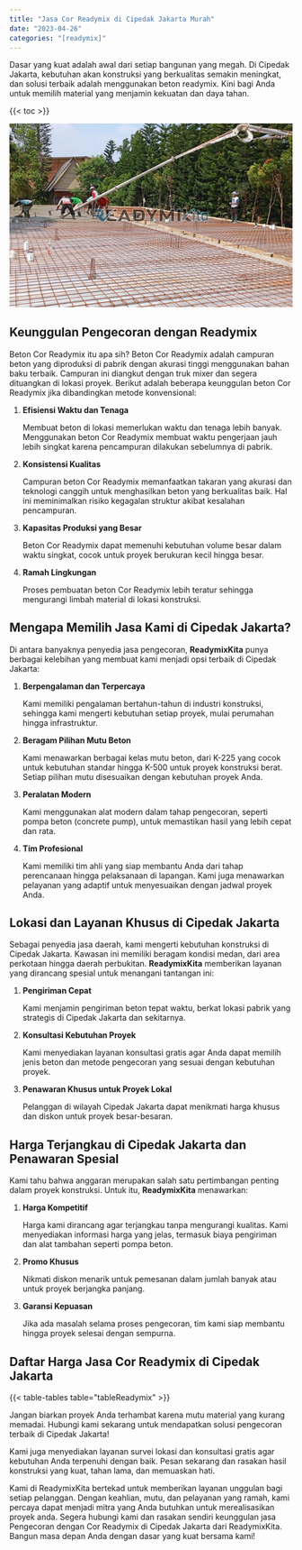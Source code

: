 ```yaml
---
title: "Jasa Cor Readymix di Cipedak Jakarta Murah"
date: "2023-04-26"
categories: "[readymix]"
---
```


Dasar yang kuat adalah awal dari setiap bangunan yang megah. Di Cipedak Jakarta, kebutuhan akan konstruksi yang berkualitas semakin meningkat, dan solusi terbaik adalah menggunakan beton readymix. Kini bagi Anda untuk memilih material yang menjamin kekuatan dan daya tahan.

{{< toc >}}

![Jasa Cor Readymix di Cipedak Jakarta Murah](/images/readymix/cor-readymix-19.jpg)

## Keunggulan Pengecoran dengan Readymix

Beton Cor Readymix itu apa sih? Beton Cor Readymix adalah campuran beton yang diproduksi di pabrik dengan akurasi tinggi menggunakan bahan baku terbaik. Campuran ini diangkut dengan truk mixer dan segera dituangkan di lokasi proyek. Berikut adalah beberapa keunggulan beton Cor Readymix jika dibandingkan metode konvensional:

1. **Efisiensi Waktu dan Tenaga**

   Membuat beton di lokasi memerlukan waktu dan tenaga lebih banyak. Menggunakan beton Cor Readymix membuat waktu pengerjaan jauh lebih singkat karena pencampuran dilakukan sebelumnya di pabrik.

2. **Konsistensi Kualitas**

   Campuran beton Cor Readymix memanfaatkan takaran yang akurasi dan teknologi canggih untuk menghasilkan beton yang berkualitas baik. Hal ini meminimalkan risiko kegagalan struktur akibat kesalahan pencampuran.

3. **Kapasitas Produksi yang Besar**

   Beton Cor Readymix dapat memenuhi kebutuhan volume besar dalam waktu singkat, cocok untuk proyek berukuran kecil hingga besar.

4. **Ramah Lingkungan**

   Proses pembuatan beton Cor Readymix lebih teratur sehingga mengurangi limbah material di lokasi konstruksi.

## Mengapa Memilih Jasa Kami di Cipedak Jakarta?

Di antara banyaknya penyedia jasa pengecoran, **ReadymixKita** punya berbagai kelebihan yang membuat kami menjadi opsi terbaik di Cipedak Jakarta:

1. **Berpengalaman dan Terpercaya**

   Kami memiliki pengalaman bertahun-tahun di industri konstruksi, sehingga kami mengerti kebutuhan setiap proyek, mulai perumahan hingga infrastruktur.

2. **Beragam Pilihan Mutu Beton**

   Kami menawarkan berbagai kelas mutu beton, dari K-225 yang cocok untuk kebutuhan standar hingga K-500 untuk proyek konstruksi berat. Setiap pilihan mutu disesuaikan dengan kebutuhan proyek Anda.

3. **Peralatan Modern**

   Kami menggunakan alat modern dalam tahap pengecoran, seperti pompa beton (concrete pump), untuk memastikan hasil yang lebih cepat dan rata.

4. **Tim Profesional**

   Kami memiliki tim ahli yang siap membantu Anda dari tahap perencanaan hingga pelaksanaan di lapangan. Kami juga menawarkan pelayanan yang adaptif untuk menyesuaikan dengan jadwal proyek Anda.

## Lokasi dan Layanan Khusus di Cipedak Jakarta

Sebagai penyedia jasa daerah, kami mengerti kebutuhan konstruksi di Cipedak Jakarta. Kawasan ini memiliki beragam kondisi medan, dari area perkotaan hingga daerah perbukitan. **ReadymixKita** memberikan layanan yang dirancang spesial untuk menangani tantangan ini:

1. **Pengiriman Cepat**

   Kami menjamin pengiriman beton tepat waktu, berkat lokasi pabrik yang strategis di Cipedak Jakarta dan sekitarnya.

2. **Konsultasi Kebutuhan Proyek**

   Kami menyediakan layanan konsultasi gratis agar Anda dapat memilih jenis beton dan metode pengecoran yang sesuai dengan kebutuhan proyek.

3. **Penawaran Khusus untuk Proyek Lokal**

   Pelanggan di wilayah Cipedak Jakarta dapat menikmati harga khusus dan diskon untuk proyek besar-besaran.

## Harga Terjangkau di Cipedak Jakarta dan Penawaran Spesial

Kami tahu bahwa anggaran merupakan salah satu pertimbangan penting dalam proyek konstruksi. Untuk itu, **ReadymixKita** menawarkan:

1. **Harga Kompetitif**

   Harga kami dirancang agar terjangkau tanpa mengurangi kualitas. Kami menyediakan informasi harga yang jelas, termasuk biaya pengiriman dan alat tambahan seperti pompa beton.

2. **Promo Khusus**

   Nikmati diskon menarik untuk pemesanan dalam jumlah banyak atau untuk proyek berjangka panjang.

3. **Garansi Kepuasan**

   Jika ada masalah selama proses pengecoran, tim kami siap membantu hingga proyek selesai dengan sempurna.

## Daftar Harga Jasa Cor Readymix di Cipedak Jakarta

{{< table-tables table="tableReadymix" >}}

Jangan biarkan proyek Anda terhambat karena mutu material yang kurang memadai. Hubungi kami sekarang untuk mendapatkan solusi pengecoran terbaik di Cipedak Jakarta!

Kami juga menyediakan layanan survei lokasi dan konsultasi gratis agar kebutuhan Anda terpenuhi dengan baik. Pesan sekarang dan rasakan hasil konstruksi yang kuat, tahan lama, dan memuaskan hati.

Kami di ReadymixKita bertekad untuk memberikan layanan unggulan bagi setiap pelanggan. Dengan keahlian, mutu, dan pelayanan yang ramah, kami percaya dapat menjadi mitra yang Anda butuhkan untuk merealisasikan proyek anda. Segera hubungi kami dan rasakan sendiri keunggulan jasa Pengecoran dengan Cor Readymix di Cipedak Jakarta dari ReadymixKita. Bangun masa depan Anda dengan dasar yang kuat bersama kami!